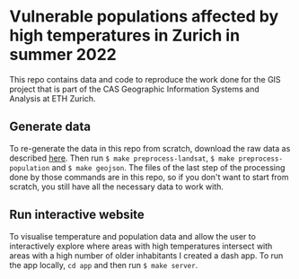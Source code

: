 # Vulnerable populations affected by high temperatures in Zurich in summer 2022

This repo contains data and code to reproduce the work done for the GIS project that is part of the CAS Geographic Information Systems and Analysis at ETH Zurich.


## Generate data
To re-generate the data in this repo from scratch, download the raw data as described [here](data/README.md). Then run `$ make preprocess-landsat`, `$ make preprocess-population` and `$ make geojson`. The files of the last step of the processing done by those commands are in this repo, so if you don't want to start from scratch, you still have all the necessary data to work with.


## Run interactive website
To visualise temperature and population data and allow the user to interactively  explore where areas with high temperatures intersect with areas with a high number of older inhabitants I created a dash app. To run the app locally, `cd app` and then run `$ make server`.
